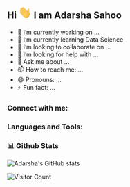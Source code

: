 ## Hi <img src="https://raw.githubusercontent.com/ABSphreak/ABSphreak/master/gifs/Hi.gif" width="30px"> I am Adarsha Sahoo



- 🔭 I’m currently working on ...
- 🌱 I’m currently learning Data Science
- 👯 I’m looking to collaborate on ...
- 🤔 I’m looking for help with ...
- 💬 Ask me about ...
- 📫 How to reach me: ...
- 😄 Pronouns: ...
- ⚡ Fun fact: ...

### Connect with me:



### Languages and Tools:


### 📊 Github Stats
![Adarsha's GitHub stats](https://github-readme-stats.vercel.app/api?username=Adarsha-10&show_icons=true&theme=tokyonight)

![Visitor Count](https://profile-counter.glitch.me/{Adarsha-10}/count.svg)
